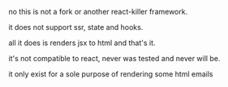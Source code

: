 no this is not a fork or another react-killer framework.

it does not support ssr, state and hooks.

all it does is renders jsx to html and that's it.

it's not compatible to react, never was tested and never will be.

it only exist for a sole purpose of rendering some html emails
